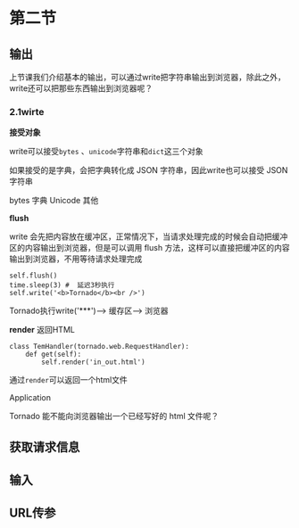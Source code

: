 # 第二节 
## 输出
上节课我们介绍基本的输出，可以通过write把字符串输出到浏览器，除此之外，write还可以把那些东西输出到浏览器呢？
### 2.1wirte
**接受对象**

write可以接受`bytes` 、`unicode`字符串和`dict`这三个对象

如果接受的是字典，会把字典转化成 JSON 字符串，因此write也可以接受 JSON 字符串

bytes
字典
Unicode
其他



**flush**

write 会先把内容放在缓冲区，正常情况下，当请求处理完成的时候会自动把缓冲区的内容输出到浏览器，但是可以调用 flush 方法，这样可以直接把缓冲区的内容输出到浏览器，不用等待请求处理完成
```
self.flush()
time.sleep(3) #  延迟3秒执行
self.write('<b>Tornado</b><br />')
```
Tornado执行write('***')--> 缓存区--> 浏览器

**render**
返回HTML
```
class TemHandler(tornado.web.RequestHandler):
    def get(self):
        self.render('in_out.html')
```
通过`render`可以返回一个html文件

Application

Tornado 能不能向浏览器输出一个已经写好的 html 文件呢？

## 获取请求信息
## 输入
## URL传参